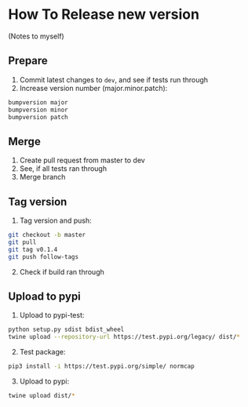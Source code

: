 # How To Release new version

(Notes to myself)

## Prepare

1. Commit latest changes to `dev`, and see if tests run through
2. Increase version number (major.minor.patch):

```sh
bumpversion major
bumpversion minor
bumpversion patch
```

## Merge

1. Create pull request from master to dev
2. See, if all tests ran through
3. Merge branch

## Tag version

1. Tag version and push:

```sh
git checkout -b master
git pull
git tag v0.1.4
git push follow-tags
```

2. Check if build ran through

## Upload to pypi

1. Upload to pypi-test:

```sh
python setup.py sdist bdist_wheel
twine upload --repository-url https://test.pypi.org/legacy/ dist/*
```

2. Test package:

```sh
pip3 install -i https://test.pypi.org/simple/ normcap
```

3. Upload to pypi:

```sh
twine upload dist/*
```
